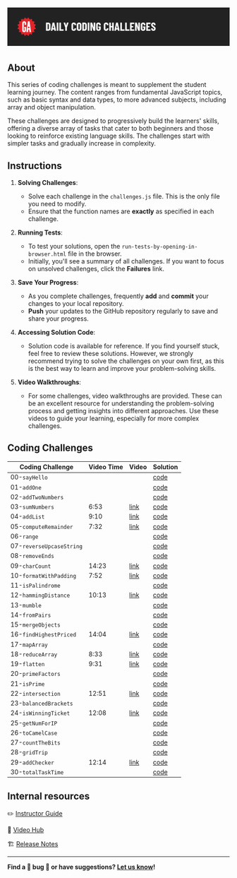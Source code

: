 # ![Daily Coding Challenges](./assets/hero.png)

## About

This series of coding challenges is meant to supplement the student learning journey. The content ranges from fundamental JavaScript topics, such as basic syntax and data types, to more advanced subjects, including array and object manipulation.

These challenges are designed to progressively build the learners' skills, offering a diverse array of tasks that cater to both beginners and those looking to reinforce existing language skills. The challenges start with simpler tasks and gradually increase in complexity.

## Instructions

1. **Solving Challenges**:
    - Solve each challenge in the `challenges.js` file. This is the only file you need to modify.
    - Ensure that the function names are **exactly** as specified in each challenge.

2. **Running Tests**:
    - To test your solutions, open the `run-tests-by-opening-in-browser.html` file in the browser.
    - Initially, you'll see a summary of all challenges. If you want to focus on unsolved challenges, click the **Failures** link.

3. **Save Your Progress**:
    - As you complete challenges, frequently **add** and **commit** your changes to your local repository.
    - **Push** your updates to the GitHub repository regularly to save and share your progress.

4. **Accessing Solution Code**:
    - Solution code is available for reference. If you find yourself stuck, feel free to review these solutions. However, we strongly recommend trying to solve the challenges on your own first, as this is the best way to learn and improve your problem-solving skills.

5. **Video Walkthroughs**:
    - For some challenges, video walkthroughs are provided. These can be an excellent resource for understanding the problem-solving process and getting insights into different approaches. Use these videos to guide your learning, especially for more complex challenges.

## Coding Challenges

| Coding Challenge | Video Time | Video | Solution |
| ---------------- | ---------- | ----- |--------- |
| 00-`sayHello`            |       |                                                              | [code](./solution-code/README.md/#challenge-00-sayhello-example)    |
| 01-`addOne`              |       |                                                              | [code](./solution-code/README.md/#challenge-01-addone)              |
| 02-`addTwoNumbers`       |       |                                                              | [code](./solution-code/README.md/#challenge-02-addtwonumbers)       |
| 03-`sumNumbers`          |  6:53 | [link](https://generalassembly.wistia.com/medias/p0wj30iqff) | [code](./solution-code/README.md/#challenge-03-sumnumbers)          |
| 04-`addList`             |  9:10 | [link](https://generalassembly.wistia.com/medias/vumhi6hrw9) | [code](./solution-code/README.md/#challenge-04-addlist)             |
| 05-`computeRemainder`    |  7:32 | [link](https://generalassembly.wistia.com/medias/pucle7xjlm) | [code](./solution-code/README.md/#challenge-05-computeremainder)    |
| 06-`range`               |       |                                                              | [code](./solution-code/README.md/#challenge-06-range)               |
| 07-`reverseUpcaseString` |       |                                                              | [code](./solution-code/README.md/#challenge-07-reverseupcasestring) |
| 08-`removeEnds`          |       |                                                              | [code](./solution-code/README.md/#challenge-08-removeends)          |
| 09-`charCount`           | 14:23 | [link](https://generalassembly.wistia.com/medias/uqrndeb6ea) | [code](./solution-code/README.md/#challenge-09-charcount)           |
| 10-`formatWithPadding`   |  7:52 | [link](https://generalassembly.wistia.com/medias/5sbalvgt1k) | [code](./solution-code/README.md/#challenge-10-formatwithpadding)   |
| 11-`isPalindrome`        |       |                                                              | [code](./solution-code/README.md/#challenge-11-ispalindrome)        |
| 12-`hammingDistance`     | 10:13 | [link](https://generalassembly.wistia.com/medias/v4hxazj5rj) | [code](./solution-code/README.md/#challenge-12-hammingdistance)     |
| 13-`mumble`              |       |                                                              | [code](./solution-code/README.md/#challenge-13-mumble)              |
| 14-`fromPairs`           |       |                                                              | [code](./solution-code/README.md/#challenge-14-frompairs)           |
| 15-`mergeObjects`        |       |                                                              | [code](./solution-code/README.md/#challenge-15-mergeobjects)        |
| 16-`findHighestPriced`   | 14:04 | [link](https://generalassembly.wistia.com/medias/ojtl2h0vyt) | [code](./solution-code/README.md/#challenge-16-findhighestpriced)   |
| 17-`mapArray`            |       |                                                              | [code](./solution-code/README.md/#challenge-17-maparray)            |
| 18-`reduceArray`         |  8:33 | [link](https://generalassembly.wistia.com/medias/jirm956wie) | [code](./solution-code/README.md/#challenge-18-reducearray)         |
| 19-`flatten`             |  9:31 | [link](https://generalassembly.wistia.com/medias/fptc8pizz7) | [code](./solution-code/README.md/#challenge-19-flatten)             |
| 20-`primeFactors`        |       |                                                              | [code](./solution-code/README.md/#challenge-20-primefactors)        |
| 21-`isPrime`             |       |                                                              | [code](./solution-code/README.md/#challenge-19-isprime)             |
| 22-`intersection`        | 12:51 | [link](https://generalassembly.wistia.com/medias/pbfgz9jwvy) | [code](./solution-code/README.md/#challenge-21-intersection)        |
| 23-`balancedBrackets`    |       |                                                              | [code](./solution-code/README.md/#challenge-23-balancedbrackets)    |
| 24-`isWinningTicket`     | 12:08 | [link](https://generalassembly.wistia.com/medias/ygev8q9zx7) | [code](./solution-code/README.md/#challenge-24-iswinningticket)     |
| 25-`getNumForIP`         |       |                                                              | [code](./solution-code/README.md/#challenge-25-getnumforip)         |
| 26-`toCamelCase`         |       |                                                              | [code](./solution-code/README.md/#challenge-26-tocamelcase)         |
| 27-`countTheBits`        |       |                                                              | [code](./solution-code/README.md/#challenge-27-countthebits)        |
| 28-`gridTrip`            |       |                                                              | [code](./solution-code/README.md/#challenge-28-gridtrip)            |
| 29-`addChecker`          | 12:14 | [link](https://generalassembly.wistia.com/medias/6wjh5lhmsk) | [code](./solution-code/README.md/#challenge-29-addchecker)          |
| 30-`totalTaskTime`       |       |                                                              | [code](./solution-code/README.md/#challenge-30-totaltasktime)       |

## Internal resources

✏️ [Instructor Guide](./internal-resources/instructor-guide.md)

🎥 [Video Hub](./internal-resources/video-hub.md)

🏗️ [Release Notes](./internal-resources/release-notes.md)

---

**Find a 👾 bug 👾 or have suggestions? [Let us know](https://git.generalassemb.ly/modular-curriculum-all-courses/universal-resources-internal/blob/main/module-feedback.md)!**

